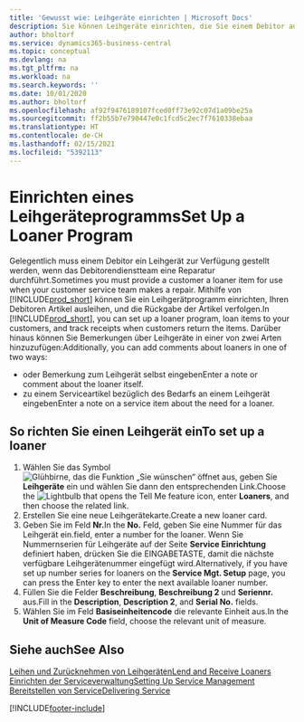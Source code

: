 ```yaml
---
title: 'Gewusst wie: Leihgeräte einrichten | Microsoft Docs'
description: Sie können Leihgeräte einrichten, die Sie einem Debitor ausleihen können, wenn er Serviceartikel im Service hat.
author: bholtorf
ms.service: dynamics365-business-central
ms.topic: conceptual
ms.devlang: na
ms.tgt_pltfrm: na
ms.workload: na
ms.search.keywords: ''
ms.date: 10/01/2020
ms.author: bholtorf
ms.openlocfilehash: af92f9476189107fced0ff73e92c07d1a09be25a
ms.sourcegitcommit: ff2b55b7e790447e0c1fcd5c2ec7f7610338ebaa
ms.translationtype: HT
ms.contentlocale: de-CH
ms.lasthandoff: 02/15/2021
ms.locfileid: "5392113"
---
```

# <a name="set-up-a-loaner-program"></a><span data-ttu-id="39b6e-103">Einrichten eines Leihgeräteprogramms</span><span class="sxs-lookup"><span data-stu-id="39b6e-103">Set Up a Loaner Program</span></span>
<span data-ttu-id="39b6e-104">Gelegentlich muss einem Debitor ein Leihgerät zur Verfügung gestellt werden, wenn das Debitorendienstteam eine Reparatur durchführt.</span><span class="sxs-lookup"><span data-stu-id="39b6e-104">Sometimes you must provide a customer a loaner item for use when your customer service team makes a repair.</span></span> <span data-ttu-id="39b6e-105">Mithilfe von [!INCLUDE[prod_short](includes/prod_short.md)] können Sie ein Leihgerätprogramm einrichten, Ihren Debitoren Artikel ausleihen, und die Rückgabe der Artikel verfolgen.</span><span class="sxs-lookup"><span data-stu-id="39b6e-105">In [!INCLUDE[prod_short](includes/prod_short.md)], you can set up a loaner program, loan items to your customers, and track receipts when customers return the items.</span></span> <span data-ttu-id="39b6e-106">Darüber hinaus können Sie Bemerkungen über Leihgeräte in einer von zwei Arten hinzuzufügen:</span><span class="sxs-lookup"><span data-stu-id="39b6e-106">Additionally, you can add comments about loaners in one of two ways:</span></span>  
  
* <span data-ttu-id="39b6e-107">oder Bemerkung zum Leihgerät selbst eingeben</span><span class="sxs-lookup"><span data-stu-id="39b6e-107">Enter a note or comment about the loaner itself.</span></span>  
* <span data-ttu-id="39b6e-108">zu einem Serviceartikel bezüglich des Bedarfs an einem Leihgerät eingeben</span><span class="sxs-lookup"><span data-stu-id="39b6e-108">Enter a note on a service item about the need for a loaner.</span></span>  

## <a name="to-set-up-a-loaner"></a><span data-ttu-id="39b6e-109">So richten Sie einen Leihgerät ein</span><span class="sxs-lookup"><span data-stu-id="39b6e-109">To set up a loaner</span></span>  
1. <span data-ttu-id="39b6e-110">Wählen Sie das Symbol ![Glühbirne, das die Funktion „Sie wünschen“ öffnet](media/ui-search/search_small.png "Tell Me-Funktion") aus, geben Sie **Leihgeräte** ein und wählen Sie dann den entsprechenden Link.</span><span class="sxs-lookup"><span data-stu-id="39b6e-110">Choose the ![Lightbulb that opens the Tell Me feature](media/ui-search/search_small.png "Tell me what you want to do") icon, enter **Loaners**, and then choose the related link.</span></span>  
2. <span data-ttu-id="39b6e-111">Erstellen Sie eine neue Leihgerätekarte.</span><span class="sxs-lookup"><span data-stu-id="39b6e-111">Create a new loaner card.</span></span> 
3. <span data-ttu-id="39b6e-112">Geben Sie im Feld **Nr.**</span><span class="sxs-lookup"><span data-stu-id="39b6e-112">In the **No.**</span></span> <span data-ttu-id="39b6e-113">Feld,  geben Sie eine Nummer für das Leihgerät ein.</span><span class="sxs-lookup"><span data-stu-id="39b6e-113">field, enter a number for the loaner.</span></span> <span data-ttu-id="39b6e-114">Wenn Sie Nummernserien für Leihgeräte auf der Seite **Service Einrichtung** definiert haben, drücken Sie die EINGABETASTE, damit die nächste verfügbare Leihgerätenummer eingefügt wird.</span><span class="sxs-lookup"><span data-stu-id="39b6e-114">Alternatively, if you have set up number series for loaners on the **Service Mgt. Setup** page, you can press the Enter key to enter the next available loaner number.</span></span>  
4. <span data-ttu-id="39b6e-115">Füllen Sie die Felder **Beschreibung**, **Beschreibung 2** und **Seriennr.** aus.</span><span class="sxs-lookup"><span data-stu-id="39b6e-115">Fill in the **Description**, **Description 2**, and **Serial No.** fields.</span></span>  
5. <span data-ttu-id="39b6e-116">Wählen Sie im Feld **Basiseinheitencode** die relevante Einheit aus.</span><span class="sxs-lookup"><span data-stu-id="39b6e-116">In the **Unit of Measure Code** field, choose the relevant unit of measure.</span></span>  
  
## <a name="see-also"></a><span data-ttu-id="39b6e-117">Siehe auch</span><span class="sxs-lookup"><span data-stu-id="39b6e-117">See Also</span></span>
[<span data-ttu-id="39b6e-118">Leihen und Zurücknehmen von Leihgeräten</span><span class="sxs-lookup"><span data-stu-id="39b6e-118">Lend and Receive Loaners</span></span>](service-how-to-lend-receive-loaners.md)  
[<span data-ttu-id="39b6e-119">Einrichten der Serviceverwaltung</span><span class="sxs-lookup"><span data-stu-id="39b6e-119">Setting Up Service Management</span></span>](service-setup-service.md)  
[<span data-ttu-id="39b6e-120">Bereitstellen von Service</span><span class="sxs-lookup"><span data-stu-id="39b6e-120">Delivering Service</span></span>](service-deliver-service.md)  



[!INCLUDE[footer-include](includes/footer-banner.md)]